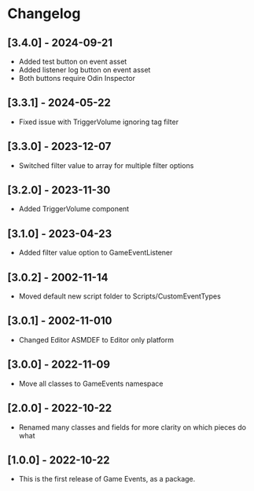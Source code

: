 # Changelog

## [3.4.0] - 2024-09-21
- Added test button on event asset
- Added listener log button on event asset
- Both buttons require Odin Inspector

## [3.3.1] - 2024-05-22
- Fixed issue with TriggerVolume ignoring tag filter

## [3.3.0] - 2023-12-07
- Switched filter value to array for multiple filter options

## [3.2.0] - 2023-11-30
- Added TriggerVolume component

## [3.1.0] - 2023-04-23
- Added filter value option to GameEventListener

## [3.0.2] - 2002-11-14
- Moved default new script folder to Scripts/CustomEventTypes

## [3.0.1] - 2002-11-010
- Changed Editor ASMDEF to Editor only platform

## [3.0.0] - 2022-11-09
- Move all classes to GameEvents namespace

## [2.0.0] - 2022-10-22
- Renamed many classes and fields for more clarity on which pieces do what

## [1.0.0] - 2022-10-22
- This is the first release of Game Events, as a package.
